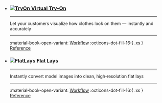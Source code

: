 <div class="grid cards" markdown>

-   ### [![TryOn](/media/products/try-on.png) __Virtual Try-On__](/api/try-on/index.md)

    ---

    Let your customers visualize how clothes look on them — instantly and accurately

    ---

    :material-book-open-variant:
    <span class="md-cards-links">
    [Workflow](/api/try-on/workflow.md) :octicons-dot-fill-16:{ .xs } [Reference](/api/try-on/reference.md)
    </span>

-   ### [![FlatLays](/media/products/flat-lays.png) __Flat Lays__](/api/flat-lays/index.md)

    ---

    Instantly convert model images into clean, high‑resolution flat lays

    ---

    :material-book-open-variant:
    <span class="md-cards-links">
    [Workflow](/api/flat-lays/workflow.md) :octicons-dot-fill-16:{ .xs } [Reference](/api/flat-lays/reference.md)
    </span>

</div>
